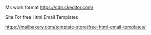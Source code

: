 
Ms work format
https://cdn.ckeditor.com/


Site For free Html Email Templates 
 
https://mailbakery.com/template-store/free-html-email-templates/
